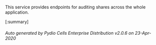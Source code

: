 






This service provides endpoints for auditing shares across the whole application.

[:summary]

###### Auto generated by Pydio Cells Enterprise Distribution v2.0.6 on 23-Apr-2020
